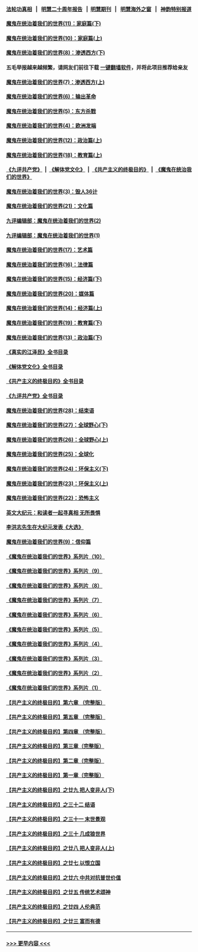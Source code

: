 #### [法轮功真相](https://github.com/gfw-breaker/truth/blob/master/README.md?t=0) &nbsp;&nbsp;|&nbsp;&nbsp; [明慧二十周年报告](https://github.com/gfw-breaker/mh-reports/blob/master/README.md?t=0) &nbsp;&nbsp;|&nbsp;&nbsp;[明慧期刊](https://github.com/gfw-breaker/mh-qikan) &nbsp;&nbsp;|&nbsp;&nbsp; [明慧海外之窗](https://github.com/gfw-breaker/mh-news/blob/master/README.md?t=0) &nbsp;&nbsp;|&nbsp;&nbsp; [神韵特别报道](https://github.com/gfw-breaker/mh-news/blob/master/shenyun.md?t=0)
#### [魔鬼在统治着我们的世界(11)：家庭篇(下)](../pages/nsc422/n10440961.md?t=11190801) 
#### [魔鬼在统治着我们的世界(10)：家庭篇(上)](../pages/nsc422/n10435448.md?t=11190801) 
#### [魔鬼在统治着我们的世界(8)：渗透西方(下)](../pages/nsc422/n10429603.md?t=11190801) 
#### 五毛举报越来越频繁，请网友们前往下载 [一键翻墙软件](https://github.com/gfw-breaker/ssr-accounts)，并将此项目推荐给亲友
#### [魔鬼在统治着我们的世界(7)：渗透西方(上)](../pages/nsc422/n10426013.md?t=11190801) 
#### [魔鬼在统治着我们的世界(6)：输出革命](../pages/nsc422/n10421536.md?t=11190801) 
#### [魔鬼在统治着我们的世界(5)：东方杀戮](../pages/nsc422/n10417707.md?t=11190801) 
#### [魔鬼在统治着我们的世界(4)：欧洲发端](../pages/nsc422/n10414890.md?t=11190801) 
#### [魔鬼在统治着我们的世界(12)：政治篇(上)](../pages/nsc422/n10444576.md?t=11190801) 
#### [魔鬼在统治着我们的世界(18)：教育篇(上)](../pages/nsc422/n10526970.md?t=11190801) 
#### [《九评共产党》](https://github.com/begood0513/9ping.md/blob/master/README.md) &nbsp;|&nbsp; [《解体党文化》](../../../../jtdwh.md/blob/master/README.md)  &nbsp;|&nbsp; [《共产主义的终极目的》](../../../../gczydzjmd.md/blob/master/README.md) &nbsp;|&nbsp; [《魔鬼在统治我们的世界》](../../../../mgztzwmdsj.md/blob/master/README.md) 
#### [魔鬼在统治着我们的世界(3)：毁人36计](../pages/nsc422/n10411583.md?t=11190801) 
#### [魔鬼在统治着我们的世界(21)：文化篇](../pages/nsc422/n10597706.md?t=11190801) 
#### [九评编辑部：魔鬼在统治着我们的世界(2)](../pages/nsc422/n10410036.md?t=11190801) 
#### [九评编辑部：魔鬼在统治着我们的世界(1)](../pages/nsc422/n10406825.md?t=11190801) 
#### [魔鬼在统治着我们的世界(17)：艺术篇](../pages/nsc422/n10499093.md?t=11190801) 
#### [魔鬼在统治着我们的世界(16)：法律篇](../pages/nsc422/n10485969.md?t=11190801) 
#### [魔鬼在统治着我们的世界(15)：经济篇(下)](../pages/nsc422/n10469975.md?t=11190801) 
#### [魔鬼在统治着我们的世界(20)：媒体篇](../pages/nsc422/n10586579.md?t=11190801) 
#### [魔鬼在统治着我们的世界(14)：经济篇(上)](../pages/nsc422/n10457370.md?t=11190801) 
#### [魔鬼在统治着我们的世界(19)：教育篇(下)](../pages/nsc422/n10564808.md?t=11190801) 
#### [魔鬼在统治着我们的世界(13)：政治篇(下)](../pages/nsc422/n10448270.md?t=11190801) 
#### [《真实的江泽民》全书目录](../pages/nsc422/n13721399.md?t=11190801) 
#### [《解体党文化》全书目录](../pages/nsc422/n13721157.md?t=11190801) 
#### [《共产主义的终极目的》全书目录](../pages/nsc422/n13721048.md?t=11190801) 
#### [《九评共产党》全书目录](../pages/nsc422/n13708085.md?t=11190801) 
#### [魔鬼在统治着我们的世界(28)：结束语](../pages/nsc422/n10936246.md?t=11190801) 
#### [魔鬼在统治着我们的世界(27)：全球野心(下)](../pages/nsc422/n10928319.md?t=11190801) 
#### [魔鬼在统治着我们的世界(26)：全球野心(上)](../pages/nsc422/n10900318.md?t=11190801) 
#### [魔鬼在统治着我们的世界(25)：全球化](../pages/nsc422/n10788205.md?t=11190801) 
#### [魔鬼在统治着我们的世界(24)：环保主义(下)](../pages/nsc422/n10695307.md?t=11190801) 
#### [魔鬼在统治着我们的世界(23)：环保主义(上)](../pages/nsc422/n10688613.md?t=11190801) 
#### [魔鬼在统治着我们的世界(22)：恐怖主义](../pages/nsc422/n10614727.md?t=11190801) 
#### [英文大纪元：和读者一起寻真相 无所畏惧](../pages/nsc422/n12542027.md?t=11190801) 
#### [李洪志先生在大纪元发表《大选》](../pages/nsc422/n12534746.md?t=11190801) 
#### [魔鬼在统治着我们的世界(9)：信仰篇](../pages/nsc422/n10432159.md?t=11190801) 
#### [《魔鬼在统治着我们的世界》系列片（10）](../pages/nsc422/n12292670.md?t=11190801) 
#### [《魔鬼在统治着我们的世界》系列片（9）](../pages/nsc422/n12290859.md?t=11190801) 
#### [《魔鬼在统治着我们的世界》系列片（8）](../pages/nsc422/n12287445.md?t=11190801) 
#### [《魔鬼在统治着我们的世界》系列片（7）](../pages/nsc422/n12283425.md?t=11190801) 
#### [《魔鬼在统治着我们的世界》系列片（6）](../pages/nsc422/n12282314.md?t=11190801) 
#### [《魔鬼在统治着我们的世界》系列片（5）](../pages/nsc422/n12281419.md?t=11190801) 
#### [《魔鬼在统治着我们的世界》系列片（4）](../pages/nsc422/n12274024.md?t=11190801) 
#### [《魔鬼在统治着我们的世界》系列片（3）](../pages/nsc422/n12271322.md?t=11190801) 
#### [《魔鬼在统治着我们的世界》系列片（2）](../pages/nsc422/n12269049.md?t=11190801) 
#### [《魔鬼在统治着我们的世界》系列片（1）](../pages/nsc422/n12267575.md?t=11190801) 
#### [【共产主义的终极目的】第六章 （完整版）](../pages/nsc422/n11428913.md?t=11190801) 
#### [【共产主义的终极目的】第五章 （完整版）](../pages/nsc422/n11428912.md?t=11190801) 
#### [【共产主义的终极目的】第四章 （完整版）](../pages/nsc422/n11428907.md?t=11190801) 
#### [【共产主义的终极目的】第三章（完整版）](../pages/nsc422/n11428848.md?t=11190801) 
#### [【共产主义的终极目的】第二章（完整版）](../pages/nsc422/n11428831.md?t=11190801) 
#### [【共产主义的终极目的】第一章（完整版）](../pages/nsc422/n11417651.md?t=11190801) 
#### [【共产主义的终极目的】之廿九 把人变非人(下)](../pages/nsc422/n11344140.md?t=11190801) 
#### [【共产主义的终极目的】之三十二 结语](../pages/nsc422/n11360535.md?t=11190801) 
#### [【共产主义的终极目的】之三十一 末世景观](../pages/nsc422/n11351129.md?t=11190801) 
#### [【共产主义的终极目的】之三十 几成狼世界](../pages/nsc422/n11348280.md?t=11190801) 
#### [【共产主义的终极目的】之廿八 把人变非人(上)](../pages/nsc422/n11340492.md?t=11190801) 
#### [【共产主义的终极目的】之廿七 以恨立国](../pages/nsc422/n11336944.md?t=11190801) 
#### [【共产主义的终极目的】之廿六 中共对抗普世价值](../pages/nsc422/n11324785.md?t=11190801) 
#### [【共产主义的终极目的】之廿五 传统艺术颂神](../pages/nsc422/n11296396.md?t=11190801) 
#### [【共产主义的终极目的】之廿四 人伦典范](../pages/nsc422/n11296397.md?t=11190801) 
#### [【共产主义的终极目的】之廿三 富而有德](../pages/nsc422/n11283598.md?t=11190801) 

----
#### [ >>> 更早内容 <<< ](../indexes/nsc422-earlier.md)
